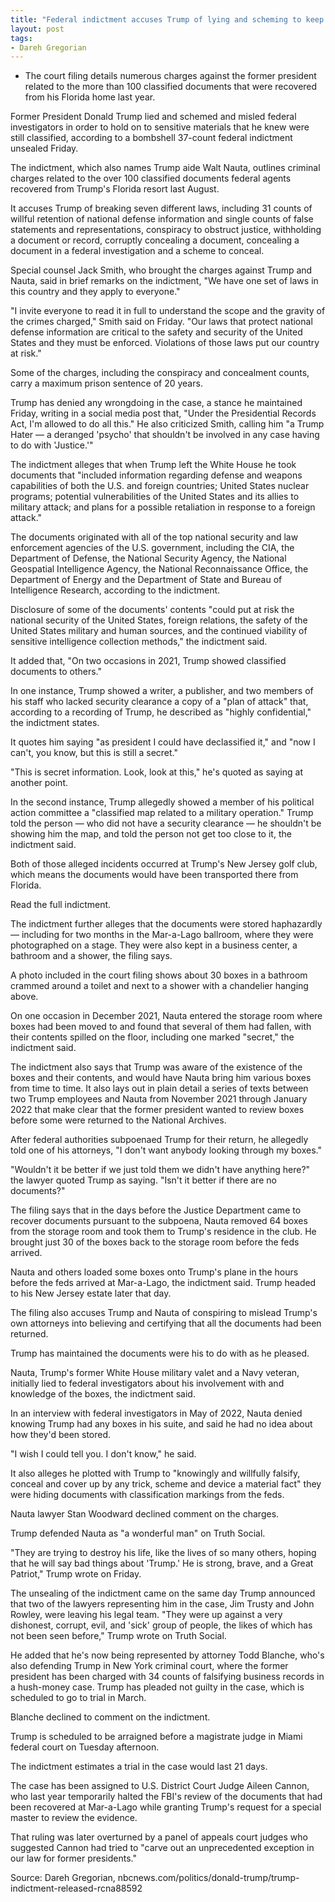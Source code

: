 ```yaml
---
title: "Federal indictment accuses Trump of lying and scheming to keep documents he knew were classified"
layout: post
tags:
- Dareh Gregorian
---
```


- The court filing details numerous charges against the former president related to the more than 100 classified documents that were recovered from his Florida home last year.

Former President Donald Trump lied and schemed and misled federal investigators in order to hold on to sensitive materials that he knew were still classified, according to a bombshell 37-count federal indictment unsealed Friday.

The indictment, which also names Trump aide Walt Nauta, outlines criminal charges related to the over 100 classified documents federal agents recovered from Trump's Florida resort last August.

It accuses Trump of breaking seven different laws, including 31 counts of willful retention of national defense information and single counts of false statements and representations, conspiracy to obstruct justice, withholding a document or record, corruptly concealing a document, concealing a document in a federal investigation and a scheme to conceal.

Special counsel Jack Smith, who brought the charges against Trump and Nauta, said in brief remarks on the indictment, "We have one set of laws in this country and they apply to everyone."

"I invite everyone to read it in full to understand the scope and the gravity of the crimes charged," Smith said on Friday. "Our laws that protect national defense information are critical to the safety and security of the United States and they must be enforced. Violations of those laws put our country at risk."

Some of the charges, including the conspiracy and concealment counts, carry a maximum prison sentence of 20 years.

Trump has denied any wrongdoing in the case, a stance he maintained Friday, writing in a social media post that, "Under the Presidential Records Act, I'm allowed to do all this." He also criticized Smith, calling him "a Trump Hater — a deranged 'psycho' that shouldn't be involved in any case having to do with 'Justice.'"

The indictment alleges that when Trump left the White House he took documents that "included information regarding defense and weapons capabilities of both the U.S. and foreign countries; United States nuclear programs; potential vulnerabilities of the United States and its allies to military attack; and plans for a possible retaliation in response to a foreign attack."

The documents originated with all of the top national security and law enforcement agencies of the U.S. government, including the CIA, the Department of Defense, the National Security Agency, the National Geospatial Intelligence Agency, the National Reconnaissance Office, the Department of Energy and the Department of State and Bureau of Intelligence Research, according to the indictment.

Disclosure of some of the documents' contents "could put at risk the national security of the United States, foreign relations, the safety of the United States military and human sources, and the continued viability of sensitive intelligence collection methods," the indictment said.

It added that, "On two occasions in 2021, Trump showed classified documents to others."

In one instance, Trump showed a writer, a publisher, and two members of his staff who lacked security clearance a copy of a "plan of attack" that, according to a recording of Trump, he described as "highly confidential," the indictment states.

It quotes him saying "as president I could have declassified it," and "now I can't, you know, but this is still a secret."

"This is secret information. Look, look at this," he's quoted as saying at another point.

In the second instance, Trump allegedly showed a member of his political action committee a "classified map related to a military operation." Trump told the person — who did not have a security clearance — he shouldn't be showing him the map, and told the person not get too close to it, the indictment said.

Both of those alleged incidents occurred at Trump's New Jersey golf club, which means the documents would have been transported there from Florida.

Read the full indictment.

The indictment further alleges that the documents were stored haphazardly — including for two months in the Mar-a-Lago ballroom, where they were photographed on a stage. They were also kept in a business center, a bathroom and a shower, the filing says.

A photo included in the court filing shows about 30 boxes in a bathroom crammed around a toilet and next to a shower with a chandelier hanging above.

On one occasion in December 2021, Nauta entered the storage room where boxes had been moved to and found that several of them had fallen, with their contents spilled on the floor, including one marked "secret," the indictment said.

The indictment also says that Trump was aware of the existence of the boxes and their contents, and would have Nauta bring him various boxes from time to time. It also lays out in plain detail a series of texts between two Trump employees and Nauta from November 2021 through January 2022 that make clear that the former president wanted to review boxes before some were returned to the National Archives.

After federal authorities subpoenaed Trump for their return, he allegedly told one of his attorneys, "I don't want anybody looking through my boxes."

"Wouldn't it be better if we just told them we didn't have anything here?" the lawyer quoted Trump as saying. "Isn't it better if there are no documents?"

The filing says that in the days before the Justice Department came to recover documents pursuant to the subpoena, Nauta removed 64 boxes from the storage room and took them to Trump's residence in the club. He brought just 30 of the boxes back to the storage room before the feds arrived.

Nauta and others loaded some boxes onto Trump's plane in the hours before the feds arrived at Mar-a-Lago, the indictment said. Trump headed to his New Jersey estate later that day.

The filing also accuses Trump and Nauta of conspiring to mislead Trump's own attorneys into believing and certifying that all the documents had been returned.

Trump has maintained the documents were his to do with as he pleased.

Nauta, Trump's former White House military valet and a Navy veteran, initially lied to federal investigators about his involvement with and knowledge of the boxes, the indictment said.

In an interview with federal investigators in May of 2022, Nauta denied knowing Trump had any boxes in his suite, and said he had no idea about how they'd been stored.

"I wish I could tell you. I don't know," he said.

It also alleges he plotted with Trump to "knowingly and willfully falsify, conceal and cover up by any trick, scheme and device a material fact" they were hiding documents with classification markings from the feds.

Nauta lawyer Stan Woodward declined comment on the charges.

Trump defended Nauta as "a wonderful man" on Truth Social.

"They are trying to destroy his life, like the lives of so many others, hoping that he will say bad things about 'Trump.' He is strong, brave, and a Great Patriot," Trump wrote on Friday.

The unsealing of the indictment came on the same day Trump announced that two of the lawyers representing him in the case, Jim Trusty and John Rowley, were leaving his legal team. "They were up against a very dishonest, corrupt, evil, and 'sick' group of people, the likes of which has not been seen before," Trump wrote on Truth Social.

He added that he's now being represented by attorney Todd Blanche, who's also defending Trump in New York criminal court, where the former president has been charged with 34 counts of falsifying business records in a hush-money case. Trump has pleaded not guilty in the case, which is scheduled to go to trial in March.

Blanche declined to comment on the indictment.

Trump is scheduled to be arraigned before a magistrate judge in Miami federal court on Tuesday afternoon.

The indictment estimates a trial in the case would last 21 days.

The case has been assigned to U.S. District Court Judge Aileen Cannon, who last year temporarily halted the FBI's review of the documents that had been recovered at Mar-a-Lago while granting Trump's request for a special master to review the evidence.

That ruling was later overturned by a panel of appeals court judges who suggested Cannon had tried to "carve out an unprecedented exception in our law for former presidents."

Source: Dareh Gregorian, nbcnews.com/politics/donald-trump/trump-indictment-released-rcna88592
